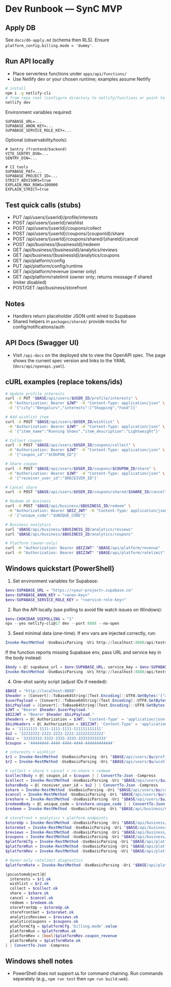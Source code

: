 # Dev Runbook — SynC MVP

## Apply DB
See `docs/db-apply.md` (schema then RLS). Ensure `platform_config.billing.mode = 'dummy'`.

## Run API locally
- Place serverless functions under `apps/api/functions/`
- Use Netlify dev or your chosen runtime; examples assume Netlify

```bash
# install
npm i -g netlify-cli
# from repo root (configure directory to netlify/functions or point to apps/api/functions)
netlify dev
```

Environment variables required:

```
SUPABASE_URL=...
SUPABASE_ANON_KEY=...
SUPABASE_SERVICE_ROLE_KEY=...
```

Optional (observability/tools):

```
# Sentry (frontend/backend)
VITE_SENTRY_DSN=...
SENTRY_DSN=...

# CI tools
SUPABASE_PAT=...
SUPABASE_PROJECT_ID=...
STRICT_ADVISORS=true
EXPLAIN_MAX_ROWS=100000
EXPLAIN_STRICT=true
```

## Test quick calls (stubs)
- PUT /api/users/{userId}/profile/interests
- POST /api/users/{userId}/wishlist
- POST /api/users/{userId}/coupons/collect
- POST /api/users/{userId}/coupons/{couponId}/share
- POST /api/users/{userId}/coupons/shared/{shareId}/cancel
- POST /api/business/{businessId}/redeem
- GET /api/business/{businessId}/analytics/reviews
- GET /api/business/{businessId}/analytics/coupons
- GET /api/platform/config
- PUT /api/platform/config/runtime
- GET /api/platform/revenue (owner only)
- GET /api/platform/ratelimit (owner only; returns message if shared limiter disabled)
- POST/GET /api/business/storefront

## Notes
- Handlers return placeholder JSON until wired to Supabase
- Shared helpers in `packages/shared/` provide mocks for config/notifications/auth

## API Docs (Swagger UI)

- Visit `/api-docs` on the deployed site to view the OpenAPI spec. The page shows the current spec version and links to the YAML (`docs/api/openapi.yaml`).

## cURL examples (replace tokens/ids)
```bash
# Update profile interests
curl -X PUT "$BASE/api/users/$USER_ID/profile/interests" \
 -H "Authorization: Bearer $JWT" -H "Content-Type: application/json" \
 -d '{"city":"Bengaluru","interests":["Shopping","Food"]}'

# Add wishlist item
curl -X POST "$BASE/api/users/$USER_ID/wishlist" \
 -H "Authorization: Bearer $JWT" -H "Content-Type: application/json" \
 -d '{"item_name":"Running Shoes","item_description":"Lightweight"}'

# Collect coupon
curl -X POST "$BASE/api/users/$USER_ID/coupons/collect" \
 -H "Authorization: Bearer $JWT" -H "Content-Type: application/json" \
 -d '{"coupon_id":"$COUPON_ID"}'

# Share coupon
curl -X POST "$BASE/api/users/$USER_ID/coupons/$COUPON_ID/share" \
 -H "Authorization: Bearer $JWT" -H "Content-Type: application/json" \
 -d '{"receiver_user_id":"$RECEIVER_ID"}'

# Cancel share
curl -X POST "$BASE/api/users/$USER_ID/coupons/shared/$SHARE_ID/cancel" -H "Authorization: Bearer $JWT"

# Redeem at business
curl -X POST "$BASE/api/business/$BUSINESS_ID/redeem" \
 -H "Authorization: Bearer $BIZ_JWT" -H "Content-Type: application/json" \
 -d '{"unique_code":"$UNIQUE_CODE"}'

# Business analytics
curl "$BASE/api/business/$BUSINESS_ID/analytics/reviews"
curl "$BASE/api/business/$BUSINESS_ID/analytics/coupons"

# Platform (owner-only)
curl -H "Authorization: Bearer $BIZJWT" "$BASE/api/platform/revenue"
curl -H "Authorization: Bearer $BIZJWT" "$BASE/api/platform/ratelimit"
```

## Windows quickstart (PowerShell)

1) Set environment variables for Supabase:

```powershell
$env:SUPABASE_URL = "https://<your-project>.supabase.co"
$env:SUPABASE_ANON_KEY = "<anon-key>"
$env:SUPABASE_SERVICE_ROLE_KEY = "<service-role-key>"
```

2) Run the API locally (use polling to avoid file watch issues on Windows):

```powershell
$env:CHOKIDAR_USEPOLLING = "1"
npx --yes netlify-cli@17 dev --port 8888 --no-open
```

3) Seed minimal data (one-time). If env vars are injected correctly, run:

```powershell
Invoke-RestMethod -UseBasicParsing -Uri http://localhost:8888/api/tests/seed -Method POST -ContentType 'application/json'
```

If the function reports missing Supabase env, pass URL and service key in the body instead:

```powershell
$body = @{ supabase_url = $env:SUPABASE_URL; service_key = $env:SUPABASE_SERVICE_ROLE_KEY } | ConvertTo-Json -Compress
Invoke-RestMethod -UseBasicParsing -Uri http://localhost:8888/api/tests/seed -Method POST -ContentType 'application/json' -Body $body
```

4) One-shot sanity script (adjust IDs if needed):

```powershell
$BASE = "http://localhost:8888"
$header = [Convert]::ToBase64String([Text.Encoding]::UTF8.GetBytes('{"alg":"none","typ":"JWT"}'))
$userPayload = [Convert]::ToBase64String([Text.Encoding]::UTF8.GetBytes('{"sub":"11111111-1111-1111-1111-111111111111"}'))
$bizPayload = [Convert]::ToBase64String([Text.Encoding]::UTF8.GetBytes('{"sub":"11111111-1111-1111-1111-111111111111","role":"owner"}'))
$JWT = "Bearer $header.$userPayload."
$BIZJWT = "Bearer $header.$bizPayload."
$headers = @{ Authorization = $JWT; 'Content-Type' = 'application/json' }
$bizHeaders = @{ Authorization = $BIZJWT; 'Content-Type' = 'application/json' }
$u = '11111111-1111-1111-1111-111111111111'
$u2 = '22222222-2222-2222-2222-222222222222'
$biz = '33333333-3333-3333-3333-333333333333'
$coupon = '44444444-4444-4444-4444-444444444444'

# interests + wishlist
$r1 = Invoke-RestMethod -UseBasicParsing -Uri "$BASE/api/users/$u/profile/interests" -Method PUT -Headers $headers -Body '{"city":"Bengaluru","interests":["Shopping"]}'
$r2 = Invoke-RestMethod -UseBasicParsing -Uri "$BASE/api/users/$u/wishlist" -Method POST -Headers $headers -Body '{"item_name":"Running Shoes","item_description":"Lightweight"}'

# collect + share + cancel + re-share + redeem
$collectBody = @{ coupon_id = $coupon } | ConvertTo-Json -Compress
$collect = Invoke-RestMethod -UseBasicParsing -Uri "$BASE/api/users/$u/coupons/collect" -Method POST -Headers $headers -Body $collectBody
$shareBody = @{ receiver_user_id = $u2 } | ConvertTo-Json -Compress
$share = Invoke-RestMethod -UseBasicParsing -Uri "$BASE/api/users/$u/coupons/$coupon/share" -Method POST -Headers $headers -Body $shareBody
$cancel = Invoke-RestMethod -UseBasicParsing -Uri "$BASE/api/users/$u/coupons/shared/$($share.share_id)/cancel" -Method POST -Headers $headers
$reshare = Invoke-RestMethod -UseBasicParsing -Uri "$BASE/api/users/$u/coupons/$coupon/share" -Method POST -Headers $headers -Body $shareBody
$redeemBody = @{ unique_code = $reshare.unique_code } | ConvertTo-Json -Compress
$redeem = Invoke-RestMethod -UseBasicParsing -Uri "$BASE/api/business/$biz/redeem" -Method POST -Headers $bizHeaders -Body $redeemBody

# storefront + analytics + platform endpoints
$storeUp = Invoke-RestMethod -UseBasicParsing -Uri "$BASE/api/business/storefront" -Method POST -Headers $bizHeaders -Body '{"description":"Great store","theme":"light","is_open":true}'
$storeGet = Invoke-RestMethod -UseBasicParsing -Uri "$BASE/api/business/storefront" -Method GET -Headers $bizHeaders
$reviews = Invoke-RestMethod -UseBasicParsing -Uri "$BASE/api/business/$biz/analytics/reviews" -Method GET -Headers $bizHeaders
$coupons = Invoke-RestMethod -UseBasicParsing -Uri "$BASE/api/business/$biz/analytics/coupons" -Method GET -Headers $bizHeaders
$platformCfg = Invoke-RestMethod -UseBasicParsing -Uri "$BASE/api/platform/config" -Method GET
$platformRun = Invoke-RestMethod -UseBasicParsing -Uri "$BASE/api/platform/config/runtime" -Method PUT -Headers $bizHeaders -Body '{"ads.carousel_slots":{"value":5}}'
$platformRev = Invoke-RestMethod -UseBasicParsing -Uri "$BASE/api/platform/revenue" -Method GET

# Owner-only ratelimit diagnostics
$platformRate = Invoke-RestMethod -UseBasicParsing -Uri "$BASE/api/platform/ratelimit" -Method GET -Headers $bizHeaders

[pscustomobject]@{
  interests = $r1.ok
  wishlist = $r2.ok
  collect = $collect.ok
  share = $share.ok
  cancel = $cancel.ok
  redeem = $redeem.ok
  storefrontUp = $storeUp.ok
  storefrontGet = $storeGet.ok
  analyticsReviews = $reviews.ok
  analyticsCoupons = $coupons.ok
  platformCfg = $platformCfg.'billing.mode'.value
  platformRun = $platformRun.ok
  platformRev = [bool]$platformRev.coupon_revenue
  platformRate = $platformRate.ok
} | ConvertTo-Json -Compress
```

## Windows shell notes

- PowerShell does not support `&&` for command chaining. Run commands separately (e.g., `npm run test` then `npm run build:web`).

